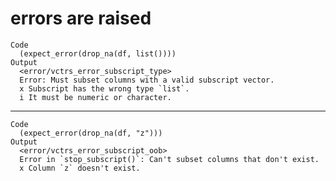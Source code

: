 # errors are raised

    Code
      (expect_error(drop_na(df, list())))
    Output
      <error/vctrs_error_subscript_type>
      Error: Must subset columns with a valid subscript vector.
      x Subscript has the wrong type `list`.
      i It must be numeric or character.

---

    Code
      (expect_error(drop_na(df, "z")))
    Output
      <error/vctrs_error_subscript_oob>
      Error in `stop_subscript()`: Can't subset columns that don't exist.
      x Column `z` doesn't exist.

